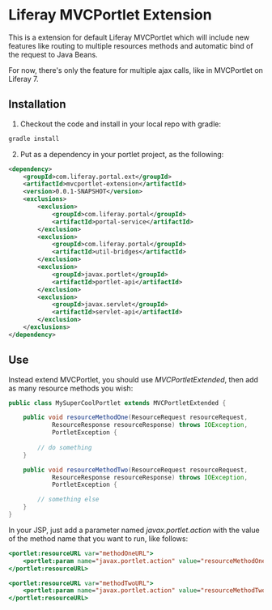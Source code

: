 # Liferay MVCPortlet Extension

This is a extension for default Liferay MVCPortlet which will include new features like routing to multiple resources methods and automatic bind of the request to Java Beans.

For now, there's only the feature for multiple ajax calls, like in MVCPortlet on Liferay 7.

## Installation

1. Checkout the code and install in your local repo with gradle:
```bash
gradle install
```
2. Put as a dependency in your portlet project, as the following:
```xml
<dependency>
	<groupId>com.liferay.portal.ext</groupId>
	<artifactId>mvcportlet-extension</artifactId>
	<version>0.0.1-SNAPSHOT</version>
	<exclusions>
		<exclusion>
			<groupId>com.liferay.portal</groupId>
			<artifactId>portal-service</artifactId>
		</exclusion>
		<exclusion>
			<groupId>com.liferay.portal</groupId>
			<artifactId>util-bridges</artifactId>
		</exclusion>
		<exclusion>
			<groupId>javax.portlet</groupId>
			<artifactId>portlet-api</artifactId>
		</exclusion>
		<exclusion>
			<groupId>javax.servlet</groupId>
			<artifactId>servlet-api</artifactId>
		</exclusion>
	</exclusions>
</dependency>
```

## Use

Instead extend MVCPortlet, you should use *MVCPortletExtended*, then add as many resource methods you wish:

```java
public class MySuperCoolPortlet extends MVCPortletExtended {

	public void resourceMethodOne(ResourceRequest resourceRequest,
			ResourceResponse resourceResponse) throws IOException,
			PortletException {
			
		// do something
	}

	public void resourceMethodTwo(ResourceRequest resourceRequest,
			ResourceResponse resourceResponse) throws IOException,
			PortletException {

		// something else
	}
}
```

In your JSP, just add a parameter named *javax.portlet.action* with the value of the method name that you want to run, like follows: 

```jsp
<portlet:resourceURL var="methodOneURL">
	<portlet:param name="javax.portlet.action" value="resourceMethodOne" />
</portlet:resourceURL>

<portlet:resourceURL var="methodTwoURL">
	<portlet:param name="javax.portlet.action" value="resourceMethodTwo" />
</portlet:resourceURL>
```


